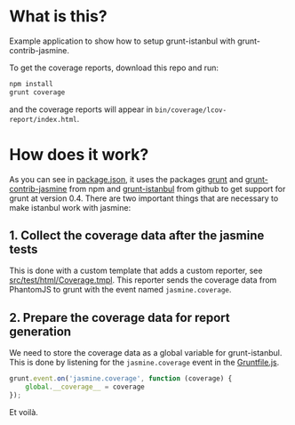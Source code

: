 # What is this?

Example application to show how to setup grunt-istanbul with
grunt-contrib-jasmine.

To get the coverage reports, download this repo and run:
```bash
npm install
grunt coverage
```
and the coverage reports will appear in `bin/coverage/lcov-report/index.html`.

# How does it work?

As you can see in [package.json](/package.json), it uses the packages
[grunt](https://github.com/gruntjs/grunt) and
[grunt-contrib-jasmine](https://github.com/gruntjs/grunt-contrib-jasmine) from
npm and [grunt-istanbul](https://github.com/taichi/grunt-istanbul) from github
to get support for grunt at version 0.4. There are two important things that are
necessary to make istanbul work with jasmine:

## 1. Collect the coverage data after the jasmine tests

This is done with a custom template that adds a custom reporter, see
[src/test/html/Coverage.tmpl](/src/test/html/Coverage.tmpl). This reporter sends
the coverage data from PhantomJS to grunt with the event named
`jasmine.coverage`.

## 2. Prepare the coverage data for report generation

We need to store the coverage data as a global variable for grunt-istanbul. This
is done by listening for the `jasmine.coverage` event in the
[Gruntfile.js](/Gruntfile.js).
```javascript
grunt.event.on('jasmine.coverage', function (coverage) {
	global.__coverage__ = coverage
});
```
Et voilà.